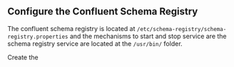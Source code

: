 ## Configure the Confluent Schema Registry

The confluent schema registry is located at  ``` /etc/schema-registry/schema-registry.properties ``` and the mechanisms to start and stop service are the schema registry service are located at the  ```/usr/bin/``` folder. 



Create the 
<!--stackedit_data:
eyJoaXN0b3J5IjpbNjQyMjIzNTQ5XX0=
-->
